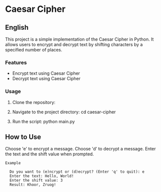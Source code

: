 # Caesar Cipher

## English

This project is a simple implementation of the Caesar Cipher in Python. It allows users to encrypt and decrypt text by shifting characters by a specified number of places.

### Features

- Encrypt text using Caesar Cipher
- Decrypt text using Caesar Cipher

### Usage

1. Clone the repository:

2. Navigate to the project directory:
    cd caesar-cipher

3. Run the script:
    python main.py
   
## How to Use
  Choose 'e' to encrypt a message.
  Choose 'd' to decrypt a message.
  Enter the text and the shift value when prompted.
    
    Example
    
      Do you want to (e)ncrypt or (d)ecrypt? (Enter 'q' to quit): e
      Enter the text: Hello, World!
      Enter the shift value: 3
      Result: Khoor, Zruog!

